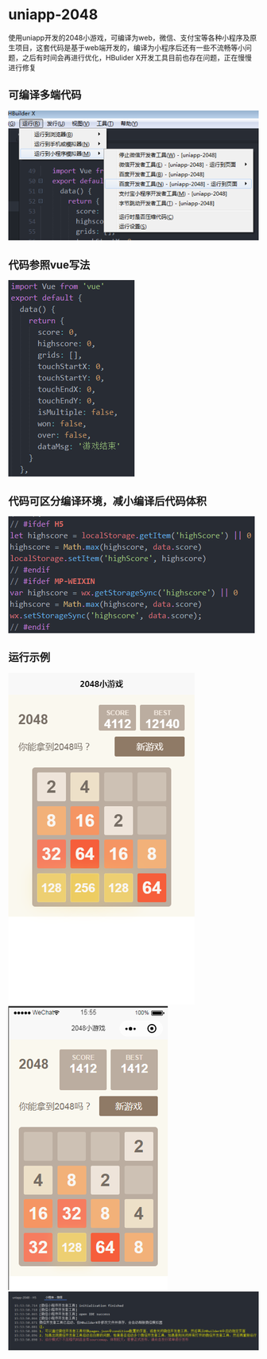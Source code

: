 # uniapp-2048
使用uniapp开发的2048小游戏，可编译为web，微信、支付宝等各种小程序及原生项目，这套代码是基于web端开发的，编译为小程序后还有一些不流畅等小问题，之后有时间会再进行优化，HBulider X开发工具目前也存在问题，正在慢慢进行修复

## 可编译多端代码
<img src="https://github.com/lijiahui-web/uniapp-2048/blob/master/static/demo6.png" />

## 代码参照vue写法
<img src="https://github.com/lijiahui-web/uniapp-2048/blob/master/static/demo5.png" />

## 代码可区分编译环境，减小编译后代码体积
<img src="https://github.com/lijiahui-web/uniapp-2048/blob/master/static/demo4.png" />

## 运行示例
<img src="https://github.com/lijiahui-web/uniapp-2048/blob/master/static/demo1.png" />
<img src="https://github.com/lijiahui-web/uniapp-2048/blob/master/static/demo2.png" />
<img src="https://github.com/lijiahui-web/uniapp-2048/blob/master/static/demo3.png" />
